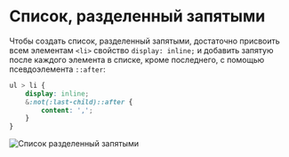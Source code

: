 # Список, разделенный запятыми
Чтобы создать список, разделенный запятыми, достаточно присвоить всем элементам `<li>` свойство `display: inline;` и добавить запятую после каждого элемента в списке, кроме последнего, с помощью псевдоэлемента `::after`:
```scss
ul > li {
	display: inline;
	&:not(:last-child)::after {
		content: ',';
	}
}
```

![Список разделенный запятыми](list.jpg)